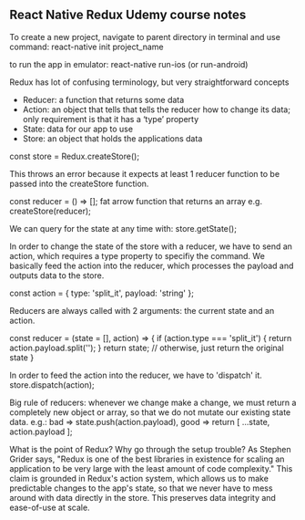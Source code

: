 ## React Native Redux Udemy course notes

To create a new project, navigate to parent directory in terminal and use command: react-native init project_name

to run the app in emulator: react-native run-ios (or run-android)

Redux has lot of confusing terminology, but very straightforward concepts
* Reducer: a function that returns some data
* Action: an object that tells that tells the reducer how to change its data; only requirement is that it has a ‘type’ property
* State: data for our app to use
* Store: an object that holds the applications data

const store = Redux.createStore();

This throws an error because it expects at least 1 reducer function to be passed into the createStore function.

const reducer = () => []; fat arrow function that returns an array
e.g. createStore(reducer);

We can query for the state at any time with: store.getState();

In order to change the state of the store with a reducer, we have to send an action, which requires a type property to specifiy the command. We basically feed the action into the reducer, which processes the payload and outputs data to the store. 

const action = { type: 'split_it', payload: 'string' }; 

Reducers are always called with 2 arguments: the current state and an action. 

const reducer = (state = [], action) => {
    if (action.type === 'split_it') {
        return action.payload.split('');
    }
    return state; // otherwise, just return the original state
}

In order to feed the action into the reducer, we have to 'dispatch' it.
store.dispatch(action);

Big rule of reducers: whenever we change make a change, we must return a completely new object or array, so that we do not mutate our existing state data.
e.g.: bad => state.push(action.payload), good => return [ ...state, action.payload ];

What is the point of Redux? Why go through the setup trouble?
As Stephen Grider says, "Redux is one of the best libraries in existence for scaling an application to be very large with the least amount of code complexity." This claim is grounded in Redux's action system, which allows us to make predictable changes to the app's state, so that we never have to mess around with data directly in the store. This preserves data integrity and ease-of-use at scale.
